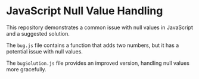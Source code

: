 # JavaScript Null Value Handling

This repository demonstrates a common issue with null values in JavaScript and a suggested solution.

The `bug.js` file contains a function that adds two numbers, but it has a potential issue with null values.

The `bugSolution.js` file provides an improved version, handling null values more gracefully.